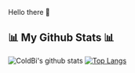 Hello there 👋
## 📊 My Github Stats 📊
![ColdBi's github stats](https://github-readme-stats.vercel.app/api?username=ColdBio&show_icons=true)
[![Top Langs](https://github-readme-stats.vercel.app/api/top-langs/?username=ColdBio&langs_count=8)](https://github.com/anuraghazra/github-readme-stats)

